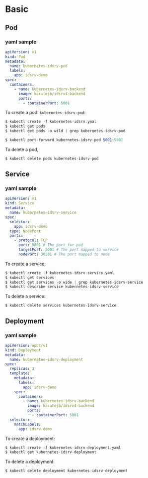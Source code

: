# Basic

## Pod

### yaml sample

```yaml
apiVersion: v1
kind: Pod
metadata:
  name: kubernetes-idsrv-pod
  labels:
    app: idsrv-demo
spec:
  containers:
    - name: kubernetes-idsrv-backend
      image: karatejb/idsrv4-backend
      ports:
        - containerPort: 5001
```


To create a pod: `kubernetes-idsrv-pod`:

```s
$ kubectl create -f kubernetes-idsrv.ymal
$ kubectl get pods
$ kubectl get pods -o wild | grep kubernetes-idsrv-pod

$ kubectl port-forward kubernetes-idsrv-pod 5001:5001
```

To delete a pod,

```s
$ kubectl delete pods kubernetes-idsrv-pod
```

## Service

### yaml sample

```yaml
apiVersion: v1
kind: Service
metadata:
  name: kubernetes-idsrv-service
spec:
  selector:
    app: idsrv-demo
  type: NodePort
  ports:
    - protocol: TCP
      port: 5001 # The port for pod
      targetPort: 5001 # The port mapped to service
      nodePort: 30501 # The port mapped to node
```

To create a service:

```s
$ kubectl create -f kubernetes-idsrv-service.yaml
$ kubectl get services
$ kubectl get services -o wide | grep kubernetes-idsrv-service
$ kubectl describe service kubernetes-idsrv-service
```


To delete a service:

```s
$ kubectl delete services kubernetes-idsrv-service
```


## Deployment

### yaml sample

```yaml
apiVersion: apps/v1
kind: Deployment
metadata:
  name: kubernetes-idsrv-deployment
spec:
  replicas: 3
  template:
    metadata:
      labels:
        app: idsrv-demo
    spec:
      containers:
        - name: kubernetes-idsrv-backend
          image: karatejb/idsrv4-backend
          ports:
            - containerPort: 5001
  selector:
    matchLabels:
      app: idsrv-demo
```

To create a deployment:

```s
$ kubectl create -f kubernetes-idsrv-deployment.yaml
$ kubectl get kubernetes-idsrv-deployment
```

To delete a deployment:

```s
$ kubectl delete deployment kubernetes-idsrv-deployment
```



